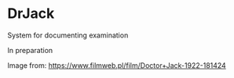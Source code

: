 # DrJack
System for documenting examination

In preparation


Image from: https://www.filmweb.pl/film/Doctor+Jack-1922-181424
